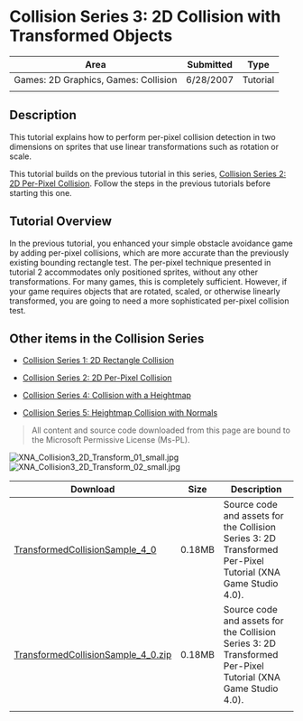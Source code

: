 # Collision Series 3: 2D Collision with Transformed Objects

|Area|Submitted|Type|
|-|-|-|
Games: 2D Graphics, Games: Collision|6/28/2007|Tutorial
||||

## Description

This tutorial explains how to perform per-pixel collision detection in two dimensions on sprites that use linear transformations such as rotation or scale.

This tutorial builds on the previous tutorial in this series, [Collision Series 2: 2D Per-Pixel Collision](https://github.com/simondarksidej/XNAGameStudio/wiki/Collision_Series_2_2D_Per-Pixel_Collision). Follow the steps in the previous tutorials before starting this one.

## Tutorial Overview

In the previous tutorial, you enhanced your simple obstacle avoidance game by adding per-pixel collisions, which are more accurate than the previously existing bounding rectangle test. The per-pixel technique presented in tutorial 2 accommodates only positioned sprites, without any other transformations. For many games, this is completely sufficient. However, if your game requires objects that are rotated, scaled, or otherwise linearly transformed, you are going to need a more sophisticated per-pixel collision test.

## Other items in the Collision Series

* [Collision Series 1: 2D Rectangle Collision](https://github.com/simondarksidej/XNAGameStudio/wiki/Collision_Series_1_2D_Rectangle_Collision)

* [Collision Series 2: 2D Per-Pixel Collision](https://github.com/simondarksidej/XNAGameStudio/wiki/Collision_Series_2_2D_Per-Pixel_Collision)

* [Collision Series 4: Collision with a Heightmap](https://github.com/simondarksidej/XNAGameStudio/wiki/Collision_Series_4_Collision_with_a_Heightmap)

* [Collision Series 5: Heightmap Collision with Normals](https://github.com/simondarksidej/XNAGameStudio/wiki/Collision_Series_5_Heightmap_Collision_with_Normals)

> All content and source code downloaded from this page are bound to the Microsoft Permissive License (Ms-PL).

![XNA_Collision3_2D_Transform_01_small.jpg](https://github.com/simondarksidej/XNAGameStudio/blob/master/Images/XNA_Collision3_2D_Transform_01_small.jpg?raw=true)
![XNA_Collision3_2D_Transform_02_small.jpg](https://github.com/simondarksidej/XNAGameStudio/blob/master/Images/XNA_Collision3_2D_Transform_02_small.jpg?raw=true)

Download | Size | Description
---|---|---|
[TransformedCollisionSample_4_0](https://github.com/simondarksidej/XNAGameStudio/tree/master/Samples/TransformedCollisionSample_4_0) | 0.18MB | Source code and assets for the Collision Series 3: 2D Transformed Per-Pixel Tutorial (XNA Game Studio 4.0).
[TransformedCollisionSample_4_0.zip](https://github.com/simondarksidej/XNAGameStudioZips/raw/zips/TransformedCollisionSample_4_0.zip) | 0.18MB | Source code and assets for the Collision Series 3: 2D Transformed Per-Pixel Tutorial (XNA Game Studio 4.0).
||||
